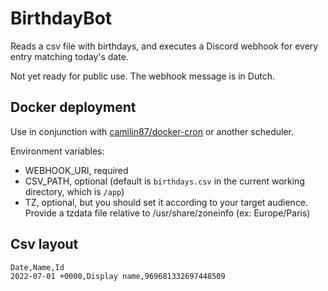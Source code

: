 # BirthdayBot
Reads a csv file with birthdays, and executes a Discord webhook for every entry matching today's date.

Not yet ready for public use. The webhook message is in Dutch.

## Docker deployment
Use in conjunction with [camilin87/docker-cron](https://github.com/cshtdd/docker-cron) or another scheduler.

Environment variables:
- WEBHOOK_URI, required
- CSV_PATH, optional (default is `birthdays.csv` in the current working directory, which is `/app`)
- TZ, optional, but you should set it according to your target audience. Provide a tzdata file relative to /usr/share/zoneinfo (ex: Europe/Paris)

## Csv layout
```csv
Date,Name,Id
2022-07-01 +0000,Display name,969681332697448509
```
